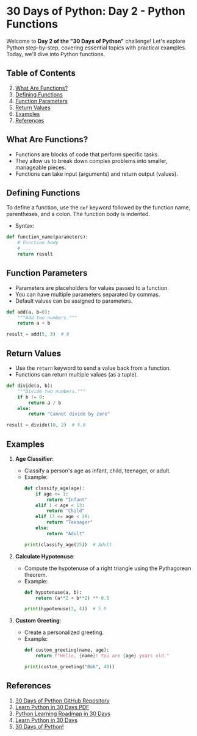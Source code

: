 # 30 Days of Python: Day 2 - Python Functions

Welcome to **Day 2 of the "30 Days of Python"** challenge! Let's explore Python step-by-step, covering essential topics with practical examples. Today, we'll dive into Python functions.

## Table of Contents
2. [What Are Functions?](#what-are-functions)
3. [Defining Functions](#defining-functions)
4. [Function Parameters](#function-parameters)
5. [Return Values](#return-values)
6. [Examples](#examples)
7. [References](#references)


## What Are Functions?
- Functions are blocks of code that perform specific tasks.
- They allow us to break down complex problems into smaller, manageable pieces.
- Functions can take input (arguments) and return output (values).

## Defining Functions
To define a function, use the `def` keyword followed by the function name, parentheses, and a colon. The function body is indented.

- Syntax:

```python
def function_name(parameters):
    # Function body
    # ...
    return result
```

## Function Parameters
- Parameters are placeholders for values passed to a function.
- You can have multiple parameters separated by commas.
- Default values can be assigned to parameters.

```python
def add(a, b=0):
    """Add two numbers."""
    return a + b

result = add(5, 3)  # 8
```

## Return Values
- Use the `return` keyword to send a value back from a function.
- Functions can return multiple values (as a tuple).

```python
def divide(a, b):
    """Divide two numbers."""
    if b != 0:
        return a / b
    else:
        return "Cannot divide by zero"

result = divide(10, 2)  # 5.0
```

## Examples
1. **Age Classifier**:
   - Classify a person's age as infant, child, teenager, or adult.
   - Example:
     ```python
     def classify_age(age):
         if age <= 1:
             return "Infant"
         elif 1 < age < 13:
             return "Child"
         elif 13 <= age < 20:
             return "Teenager"
         else:
             return "Adult"

     print(classify_age(25))  # Adult
     ```

2. **Calculate Hypotenuse**:
   - Compute the hypotenuse of a right triangle using the Pythagorean theorem.
   - Example:
     ```python
     def hypotenuse(a, b):
         return (a**2 + b**2) ** 0.5

     print(hypotenuse(3, 4))  # 5.0
     ```

3. **Custom Greeting**:
   - Create a personalized greeting.
   - Example:
     ```python
     def custom_greeting(name, age):
         return f"Hello, {name}! You are {age} years old."

     print(custom_greeting("Bob", 40))
     ```

## References
1. [30 Days of Python GitHub Repository](https://github.com/Asabeneh/30-Days-Of-Python)
2. [Learn Python in 30 Days PDF](https://heavycoding.com/learn-python-in-30-days-pdf/)
3. [Python Learning Roadmap in 30 Days](https://github.com/HalilDeniz/Python30Days)
4. [Learn Python in 30 Days](https://datagy.io/learn-python-in-30-days/)
5. [30 Days of Python!](https://pwskills.com/blog/30-days-of-python/)